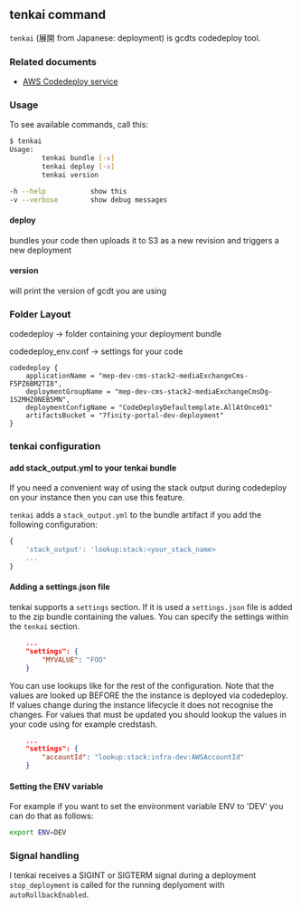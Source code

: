 ## tenkai command

`tenkai` (展開 from Japanese: deployment) is gcdts codedeploy tool.


### Related documents

* [AWS Codedeploy service](https://aws.amazon.com/codedeploy/)


### Usage

To see available commands, call this:

```bash
$ tenkai
Usage:
        tenkai bundle [-v]
        tenkai deploy [-v]
        tenkai version

-h --help           show this
-v --verbose        show debug messages
```

#### deploy
bundles your code then uploads it to S3 as a new revision and triggers a new deployment


#### version
will print the version of gcdt you are using


### Folder Layout

codedeploy -> folder containing your deployment bundle

codedeploy_env.conf -> settings for your code

```text
codedeploy {
    applicationName = "mep-dev-cms-stack2-mediaExchangeCms-F5PZ6BM2TI8",
    deploymentGroupName = "mep-dev-cms-stack2-mediaExchangeCmsDg-1S2MHZ0NEB5MN",
    deploymentConfigName = "CodeDeployDefaultemplate.AllAtOnce01"
    artifactsBucket = "7finity-portal-dev-deployment"
}
```


### tenkai configuration


#### add stack_output.yml to your tenkai bundle

If you need a convenient way of using the stack output during codedeploy on your instance then you can use this feature. 

`tenkai` adds a `stack_output.yml` to the bundle artifact if you add the following configuration:

``` js
{
    'stack_output': 'lookup:stack:<your_stack_name>
    ...
}
```


#### Adding a settings.json file

tenkai supports a `settings` section. If it is used a `settings.json` file is added to the zip bundle containing the values. You can specify the settings within the `tenkai` section.
``` json
    ...
    "settings": {
        "MYVALUE": "FOO"
    }
```

You can use lookups like for the rest of the configuration. Note that the values are looked up BEFORE the the instance is deployed via codedeploy. If values change during the instance lifecycle it does not recognise the changes. For values that must be updated you should lookup the values in your code using for example credstash.

``` json
    ...
    "settings": {
        "accountId": "lookup:stack:infra-dev:AWSAccountId"
    }
```


#### Setting the ENV variable

For example if you want to set the environment variable ENV to 'DEV' you can do that as follows:

``` bash
export ENV=DEV
```


### Signal handling

I tenkai receives a SIGINT or SIGTERM signal during a deployment `stop_deployment` is called for the running deplyoment with `autoRollbackEnabled`.
